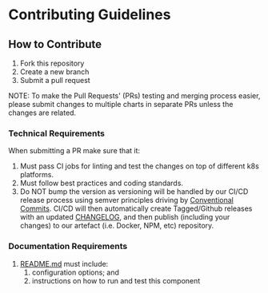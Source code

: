 # Contributing Guidelines

## How to Contribute

1. Fork this repository
2. Create a new branch
3. Submit a pull request

NOTE: To make the Pull Requests' (PRs) testing and merging process easier, please submit changes to multiple charts in separate PRs unless the changes are related.

### Technical Requirements

When submitting a PR make sure that it:

1. Must pass CI jobs for linting and test the changes on top of different k8s platforms.
2. Must follow best practices and coding standards.
3. Do NOT bump the version as versioning will be handled by our CI/CD release process using semver principles driving by [Conventional Commits](https://www.conventionalcommits.org/en/v1.0.0/). CI/CD will then automatically create Tagged/Github releases with an updated [CHANGELOG](./CHANGELOG.md), and then publish (including your changes) to our artefact (i.e. Docker, NPM, etc) repository.

### Documentation Requirements

1. [README.md](./README.md) must include:
   1. configuration options; and
   2. instructions on how to run and test this component
